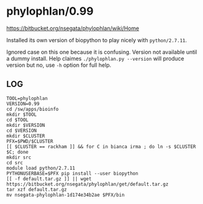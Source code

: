 phylophlan/0.99
===============

<https://bitbucket.org/nsegata/phylophlan/wiki/Home>

Installed its own version of biopython to play nicely with `python/2.7.11`.

Ignored case on this one because it is confusing.  Version not available until
a dummy install.  Help claimes `./phylophlan.py --version` will produce version
but no, use `-h` option for full help.

LOG
---

    TOOL=phylophlan
    VERSION=0.99
    cd /sw/apps/bioinfo
    mkdir $TOOL
    cd $TOOL
    mkdir $VERSION
    cd $VERSION
    mkdir $CLUSTER
    PFX=$PWD/$CLUSTER
    [[ $CLUSTER == rackham ]] && for C in bianca irma ; do ln -s $CLUSTER $C; done
    mkdir src
    cd src
    module load python/2.7.11
    PYTHONUSERBASE=$PFX pip install --user biopython
    [[ -f default.tar.gz ]] || wget https://bitbucket.org/nsegata/phylophlan/get/default.tar.gz
    tar xzf default.tar.gz 
    mv nsegata-phylophlan-1d174e34b2ae $PFX/bin
